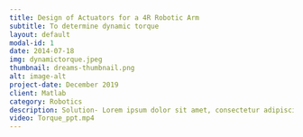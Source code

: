 ```yaml
---
title: Design of Actuators for a 4R Robotic Arm
subtitle: To determine dynamic torque
layout: default
modal-id: 1
date: 2014-07-18
img: dynamictorque.jpeg
thumbnail: dreams-thumbnail.png
alt: image-alt
project-date: December 2019
client: Matlab
category: Robotics
description: Solution- Lorem ipsum dolor sit amet, consectetur adipiscing elit. Donec leo erat, egestas sed mauris sit amet, rutrum dictum metus. Cras placerat libero vel consequat fringilla. Suspendisse id tincidunt velit, et scelerisque enim. Sed massa lacus, mattis quis nulla et, varius ultrices mi. Mauris suscipit leo eu metus laoreet fringilla. Mauris et magna blandit, finibus dui vitae, venenatis leo. Maecenas eget dignissim sapien, eu vehicula velit. Duis lacus mi, viverra lobortis est ac, sollicitudin semper velit. Donec quis sagittis est. Vestibulum euismod imperdiet lectus, in maximus nibh varius ut. Nam gravida magna volutpat, laoreet elit eget, viverra mi. Quisque eget pulvinar ligula, sed viverra dui. Cras vehicula leo sit amet nunc congue, luctus tristique mi feugiat. The dynamic torque analysis requires a much deeper understanding of the various robotics concepts such as forward and inverse kinematics, velocities and static forces, trajectory generation,  etc. This makes our desired results to be lot complicated if performed by hand. So, I used the MATLAB’s Robotic System Toolbox(RST) to perform this analysis. Result- The dynamic torques at each joint of the manipulator were determined using the MATLAB’s RST for the desired positions based upon the application.
video: Torque_ppt.mp4
---
```

